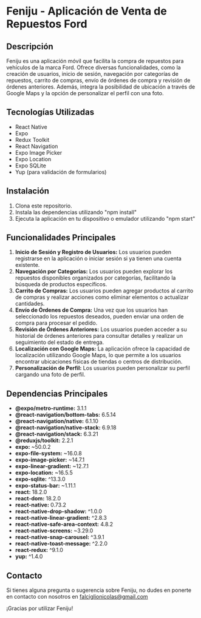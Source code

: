 # Feniju - Aplicación de Venta de Repuestos Ford

## Descripción
Feniju es una aplicación móvil que facilita la compra de repuestos para vehículos de la marca Ford. Ofrece diversas funcionalidades, como la creación de usuarios, inicio de sesión, navegación por categorías de repuestos, carrito de compras, envío de órdenes de compra y revisión de órdenes anteriores. Además, integra la posibilidad de ubicación a través de Google Maps y la opción de personalizar el perfil con una foto.

## Tecnologías Utilizadas
- React Native
- Expo
- Redux Toolkit
- React Navigation
- Expo Image Picker
- Expo Location
- Expo SQLite
- Yup (para validación de formularios)

## Instalación
1. Clona este repositorio.
2. Instala las dependencias utilizando "npm install"
3. Ejecuta la aplicación en tu dispositivo o emulador utilizando "npm start"

## Funcionalidades Principales
1. **Inicio de Sesión y Registro de Usuarios:** Los usuarios pueden registrarse en la aplicación o iniciar sesión si ya tienen una cuenta existente.
2. **Navegación por Categorías:** Los usuarios pueden explorar los repuestos disponibles organizados por categorías, facilitando la búsqueda de productos específicos.
3. **Carrito de Compras:** Los usuarios pueden agregar productos al carrito de compras y realizar acciones como eliminar elementos o actualizar cantidades.
4. **Envío de Órdenes de Compra:** Una vez que los usuarios han seleccionado los repuestos deseados, pueden enviar una orden de compra para procesar el pedido.
5. **Revisión de Órdenes Anteriores:** Los usuarios pueden acceder a su historial de órdenes anteriores para consultar detalles y realizar un seguimiento del estado de entrega.
6. **Localización con Google Maps:** La aplicación ofrece la capacidad de localización utilizando Google Maps, lo que permite a los usuarios encontrar ubicaciones físicas de tiendas o centros de distribución.
7. **Personalización de Perfil:** Los usuarios pueden personalizar su perfil cargando una foto de perfil.

## Dependencias Principales
- **@expo/metro-runtime:** 3.1.1
- **@react-navigation/bottom-tabs:** 6.5.14
- **@react-navigation/native:** 6.1.10
- **@react-navigation/native-stack:** 6.9.18
- **@react-navigation/stack:** 6.3.21
- **@reduxjs/toolkit:** 2.2.1
- **expo:** ~50.0.2
- **expo-file-system:** ~16.0.8
- **expo-image-picker:** ~14.7.1
- **expo-linear-gradient:** ~12.7.1
- **expo-location:** ~16.5.5
- **expo-sqlite:** ^13.3.0
- **expo-status-bar:** ~1.11.1
- **react:** 18.2.0
- **react-dom:** 18.2.0
- **react-native:** 0.73.2
- **react-native-drop-shadow:** ^1.0.0
- **react-native-linear-gradient:** ^2.8.3
- **react-native-safe-area-context:** 4.8.2
- **react-native-screens:** ~3.29.0
- **react-native-snap-carousel:** ^3.9.1
- **react-native-toast-message:** ^2.2.0
- **react-redux:** ^9.1.0
- **yup:** ^1.4.0


## Contacto
Si tienes alguna pregunta o sugerencia sobre Feniju, no dudes en ponerte en contacto con nosotros en falciglionicolas@gmail.com 

¡Gracias por utilizar Feniju!

